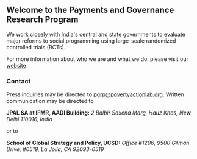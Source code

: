 ## Welcome to the Payments and Governance Research Program

We work closely with India's central and state governments to evaluate major reforms to social programming using large-scale randomized controlled trials (RCTs).

For more information about who we are and what we do, please visit our [website](https://sites.google.com/ucsd.edu/pgrp/home?authuser=0)

### Contact

Press inquiries may be directed to [pgrp@povertyactionlab.org](pgrp@povertyactionlab.org). Written communication may be directed to 

**JPAL SA at IFMR, AADI Building:** 
*2 Balbir Saxena Marg, Hauz Khas, New Delhi 110016, India*

or to

**School of Global Strategy and Policy, UCSD:**
*Office #1206, 9500 Gilman Drive, #0519, La Jolla, CA 92093-0519*

<!--

**Here are some ideas to get you started:**

🙋‍ A short introduction - what is your organization all about?
🌈 Contribution guidelines - how can the community get involved?
👩‍💻 Useful resources - where can the community find your docs? Is there anything else the community should know?
🍿 Fun facts - what does your team eat for breakfast?
🧙 Remember, you can do mighty things with the power of [Markdown](https://guides.github.com/features/mastering-markdown/)
-->
